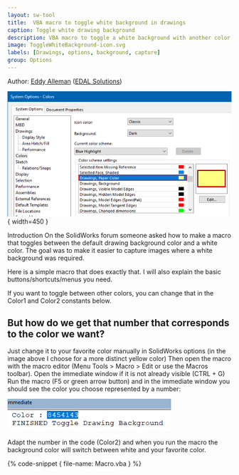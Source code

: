 ```yaml
---
layout: sw-tool
title:  VBA macro to toggle white background in drawings
caption: Toggle white drawing background
description: VBA macro to toggle a white background with another color of your choice in drawings using system settings
image: ToggleWhiteBackground-icon.svg
labels: [Drawings, options, background, capture]
group: Options 
---
```

Author: [Eddy Alleman](https://www.linkedin.com/in/eddyalleman/) ([EDAL Solutions](https://www.edalsolutions.be/index.php/en/))

![SolidWorks system options to set Drawing Background manually](solidworks-option-background.png){ width=450 }

Introduction
On the SolidWorks forum someone asked how to make a macro that toggles between the default drawing background color and a white color.
The goal was to make it easier to capture images where a white background was required.

Here is a simple macro that does exactly that. I will also explain the basic buttons/shortcuts/menus you need.

If you want to toggle between other colors, you can change that in the Color1 and Color2 constants below. 

## But how do we get that number that corresponds to the color we want?
Just change it to your favorite color manually in SolidWorks options (in the image above I choose for a more distinct yellow color)
Then open the macro with the macro editor (Menu Tools > Macro > Edit or use the Macros toolbar). 
Open the immediate window if it is not already visible (CTRL + G)
Run the macro (F5 or green arrow button) and in the immediate window you should see the color you choose represented by a number:

![Immediate Window showing the chosen color after running the macro](vba-immediate-window-chosen-color.png)

Adapt the number in the code (Color2) and when you run the macro the background color will switch between white and your favorite color.

{% code-snippet { file-name: Macro.vba } %}

